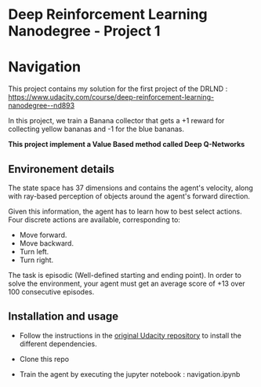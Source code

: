 # Deep Reinforcement Learning Nanodegree - Project 1 
# Navigation 

This project contains my solution for the first project of the DRLND : https://www.udacity.com/course/deep-reinforcement-learning-nanodegree--nd893

In this project, we train a Banana collector that gets a +1 reward for collecting yellow bananas and -1 for the blue bananas. 

**This project implement a Value Based method called Deep Q-Networks**

## Environement details 

The state space has 37 dimensions and contains the agent's velocity, along with ray-based perception of objects around the agent's forward direction.

Given this information, the agent has to learn how to best select actions. Four discrete actions are available, corresponding to:
* Move forward.
* Move backward.
* Turn left.
* Turn right.

The task is episodic (Well-defined starting and ending point). In order to solve the environment, your agent must get an average score of +13 over 100 consecutive episodes.

## Installation and usage

* Follow the instructions in the [original Udacity repository](https://github.com/udacity/deep-reinforcement-learning#dependencies) to install the different dependencies. 

* Clone this repo 

* Train the agent by executing the jupyter notebook : navigation.ipynb
